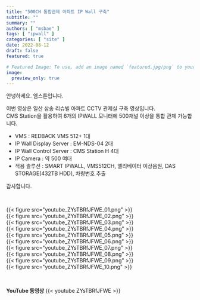 ```yaml
---
title: "500CH 통합관제 아파트 IP Wall 구축"
subtitle: ""
summary: ""
authors: [ "msbae" ]
tags: [ "ipwall" ]
categories: [ "site" ]
date: 2022-08-12
draft: false
featured: true

# Featured Image: To use, add an image named `featured.jpg/png` to your page's folder.
image:
  preview_only: true
---
```


안녕하세요. 엠스톤입니다. 

이번 영상은 일산 삼송 리슈빌 아파트 CCTV 관제실 구축 영상입니다.<br>
CMS Station을 활용하여 6개의 IPWALL 모니터에 500채널 이상을 통합 관제 가능합니다.

* VMS : REDBACK VMS 512+ 1대
* IP Wall Display Server : EM-NDS-04   2대
* IP Wall Control Server : CMS Station H   4대
* IP Camera : 약 500 여대
* 적용 솔루션 : SMART IPWALL, VMS512CH, 엘리베이터 이상음원, DAS STORAGE(432TB HDD), 차량번호 추출

감사합니다.


&nbsp;

<div class="container"><div class="row no-gutters">
<div class="col-sm-6">{{< figure src="youtube_ZYsTBRfJFWE_01.png" >}}</div>
<div class="col-sm-6">{{< figure src="youtube_ZYsTBRfJFWE_02.png" >}}</div>
<div class="col-sm-6">{{< figure src="youtube_ZYsTBRfJFWE_03.png" >}}</div>
<div class="col-sm-6">{{< figure src="youtube_ZYsTBRfJFWE_04.png" >}}</div>
<div class="col-sm-6">{{< figure src="youtube_ZYsTBRfJFWE_05.png" >}}</div>
<div class="col-sm-6">{{< figure src="youtube_ZYsTBRfJFWE_06.png" >}}</div>
<div class="col-sm-6">{{< figure src="youtube_ZYsTBRfJFWE_07.png" >}}</div>
<div class="col-sm-6">{{< figure src="youtube_ZYsTBRfJFWE_08.png" >}}</div>
<div class="col-sm-6">{{< figure src="youtube_ZYsTBRfJFWE_09.png" >}}</div>
<div class="col-sm-6">{{< figure src="youtube_ZYsTBRfJFWE_10.png" >}}</div>
</div></div>

&nbsp;

**YouTube 동영상**
{{< youtube ZYsTBRfJFWE >}}


